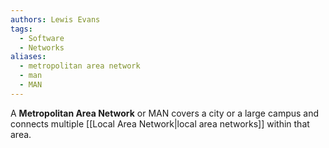 ```yaml
---
authors: Lewis Evans
tags:
  - Software
  - Networks
aliases:
  - metropolitan area network
  - man
  - MAN
---
```

A **Metropolitan Area Network** or MAN covers a city or a large campus and connects multiple [[Local Area Network|local area networks]] within that area.